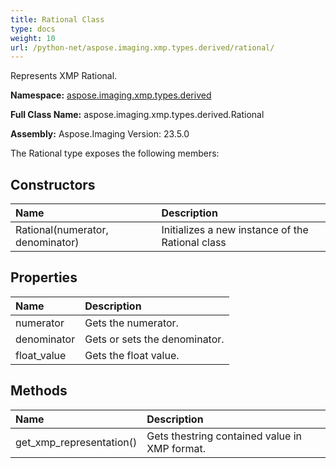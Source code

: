 ```yaml
---
title: Rational Class
type: docs
weight: 10
url: /python-net/aspose.imaging.xmp.types.derived/rational/
---
```


Represents XMP Rational.

**Namespace:** [aspose.imaging.xmp.types.derived](/imaging/python-net/aspose.imaging.xmp.types.derived/)

**Full Class Name:** aspose.imaging.xmp.types.derived.Rational

**Assembly:**  Aspose.Imaging Version: 23.5.0

The Rational type exposes the following members:
## **Constructors**
|**Name**|**Description**|
| :- | :- |
|Rational(numerator, denominator)|Initializes a new instance of the Rational class|
## **Properties**
|**Name**|**Description**|
| :- | :- |
|numerator|Gets the numerator.|
|denominator|Gets or sets the denominator.|
|float_value|Gets the float value.|
## **Methods**
|**Name**|**Description**|
| :- | :- |
|get_xmp_representation()|Gets thestring contained value in XMP format.|
